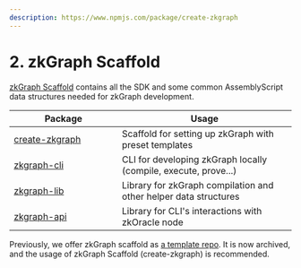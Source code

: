 ```yaml
---
description: https://www.npmjs.com/package/create-zkgraph
---
```


# 2. zkGraph Scaffold

[zkGraph Scaffold](https://www.npmjs.com/package/create-zkgraph) contains all the SDK and some common AssemblyScript data structures needed for zkGraph development.

<table><thead><tr><th width="177">Package</th><th>Usage</th></tr></thead><tbody><tr><td><a href="https://www.npmjs.com/package/create-zkgraph">create-zkgraph</a></td><td>Scaffold for setting up zkGraph with preset templates</td></tr><tr><td><a href="https://www.npmjs.com/package/@hyperoracle/zkgraph-cli">zkgraph-cli</a></td><td>CLI for developing zkGraph locally (compile, execute, prove...)</td></tr><tr><td><a href="https://www.npmjs.com/package/@hyperoracle/zkgraph-lib">zkgraph-lib</a></td><td>Library for zkGraph compilation and other helper data structures</td></tr><tr><td><a href="https://www.npmjs.com/package/@hyperoracle/zkgraph-api">zkgraph-api</a></td><td>Library for CLI's interactions with zkOracle node</td></tr></tbody></table>

Previously, we offer zkGraph scaffold as [a template repo](https://github.com/hyperoracle/zkgraph/tree/b9fe1a6c2efd7e6a5793c47799da8745c1c748c4). It is now archived, and the usage of zkGraph Scaffold (create-zkgraph) is recommended.

